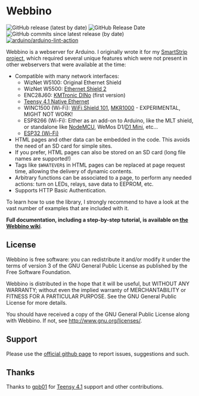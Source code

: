 # Webbino

![GitHub release (latest by date)](https://img.shields.io/github/v/release/SukkoPera/Webbino)
![GitHub Release Date](https://img.shields.io/github/release-date/SukkoPera/Webbino?color=blue&label=last%20release)
![GitHub commits since latest release (by date)](https://img.shields.io/github/commits-since/SukkoPera/Webbino/latest?color=orange)
[![arduino/arduino-lint-action](https://github.com/SukkoPera/Webbino/actions/workflows/main.yml/badge.svg)](https://github.com/SukkoPera/Webbino/actions/workflows/main.yml)

Webbino is a webserver for Arduino.  I originally wrote it for my [SmartStrip project](https://github.com/SukkoPera/SmartStrip), which required several unique
features which were not present in other webservers that were available at the time:
- Compatible with many network interfaces:
  - WizNet W5100: Original Ethernet Shield
  - WizNet W5500: [Ethernet Shield 2](https://store.arduino.cc/arduino-ethernet-shield-2)
  - ENC28J60: [KMTronic DINo](http://sigma-shop.com/product/72/web-internet-ethernet-controlled-relay-board-arduino-compatible-rs485-usb.html) (first version)
  - [Teensy 4.1 Native Ethernet](https://www.pjrc.com/store/teensy41.html)
  - WINC1500 (Wi-Fi): [WiFi Shield 101](https://www.arduino.cc/en/Main/ArduinoWiFiShield101), [MKR1000](https://www.arduino.cc/en/Main/ArduinoMKR1000) - EXPERIMENTAL, MIGHT NOT WORK!
  - ESP8266 (Wi-Fi): Either as an add-on to Arduino, like the MLT shield, or standalone like [NodeMCU](http://www.nodemcu.com), WeMos D1/[D1 Mini](https://www.wemos.cc/en/latest/d1/d1_mini.html), etc...
  - [ESP32 (Wi-Fi)](http://esp32.net)
- HTML pages and other data can be embedded in the code. This avoids the need of an SD card for simple sites.
- If you prefer, HTML pages can also be stored on an SD card (long file names are supported!)
- Tags like `$WHATEVER$` in HTML pages can be replaced at page request time, allowing the delivery of dynamic contents.
- Arbitrary functions can be associated to a page, to perform any needed actions: turn on LEDs, relays, save data to EEPROM, etc.
- Supports HTTP Basic Authentication.

To learn how to use the library, I strongly recommend to have a look at the vast number of examples that are included with it.

**Full documentation, including a step-by-step tutorial, is available on [the Webbino wiki](https://github.com/SukkoPera/Webbino/wiki)**.

## License
Webbino is free software: you can redistribute it and/or modify it under the terms of version 3 of the GNU General Public License as published by the Free Software Foundation.

Webbino is distributed in the hope that it will be useful, but WITHOUT ANY WARRANTY; without even the implied warranty of MERCHANTABILITY or FITNESS FOR A PARTICULAR PURPOSE.  See the GNU General Public License for more details.

You should have received a copy of the GNU General Public License along with Webbino. If not, see <http://www.gnu.org/licenses/>.

## Support
Please use the [official github page](https://github.com/SukkoPera/Webbino) to report issues, suggestions and such.

## Thanks
Thanks to [gpb01](https://github.com/gpb01) for [Teensy 4.1](https://www.pjrc.com/store/teensy41.html) support and other contributions.
